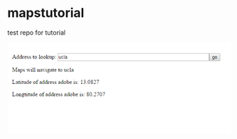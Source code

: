 # mapstutorial
test repo for tutorial

<img src='https://github.com/kosomi/GeoLookUp/blob/master/Screenshot.png'>
